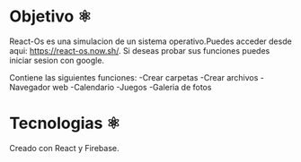 
# Objetivo ⚛️

React-Os es una simulacion de un sistema operativo.Puedes acceder desde aqui: https://react-os.now.sh/. Si deseas probar sus funciones puedes iniciar sesion con google.

Contiene las siguientes funciones:
-Crear carpetas
-Crear archivos 
-Navegador web
-Calendario
-Juegos
-Galeria de fotos

# Tecnologias ⚛️
Creado con React y Firebase.
